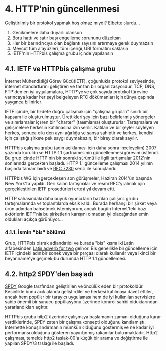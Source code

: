 # 4. HTTP'nin güncellenmesi

Geliştirilmiş bir protokol yapmak hoş olmaz mıydı? Elbette olurdu...

1. Gecikmelere daha duyarlı olansun
2. Boru hattı ve satır başı engelleme sorununu düzeltsın
3. Her bir barındırıcıya olan bağlantı sayısını artırmaya gerek duymazsın
4. Mevcut tüm arayüzleri, tüm içeriği, URI formatını saklasın
5. IETF'nin HTTPbis çalışma grubu içinde yapılansın

## 4.1. IETF ve HTTPbis çalışma grubu

İnternet Mühendisliği Görev Gücü(IETF), çoğunlukla protokol seviyesinde, internet standartlarını geliştiren ve tanıtan bir organizasyondur. TCP, DNS, FTP'den en iyi uygulamalara, HTTP'ye ve çok sayıda protokol türevine varıncaya kadar her şeyi belgeleyen RFC dökümanları için dünya çapında yaygınca bilinirler.
 
IETF içinde, bir hedefe doğru çalışmak için "çalışma grupları" sınırlı bir kapsam ile oluşturulmuştur.  Ürettikleri şey için bazı belirlenmiş yönergeler ve sınırlamalar içeren bir "charter" (tanımlama) oluştururlar. Tartışmalara ve gelişmelere herkesin katılmasına izin verilir.  Katılan ve bir şeyler söyleyen herkes, sonuca etkı den aynı ağırlığa ve şansa sahiptir ve herkes, kendisi için çalıştığı şirkete pek saygı duymaksızın, bir birey olarak sayılır.

HTTPbis çalışma grubu (adın açıklaması için daha sonra inceleyelim) 2007 yazında kuruldu ve HTTP 1.1 şartnamesinin güncellenmesi görevini üstlendi.  Bu grup içinde HTTP'nin bir sonraki sürümü ile ilgili tartışmalar 2012'nin sonlarında gerçekten başladı.  HTTP 1.1 güncelleme çalışması 2014 yılının başında tamamlandı ve [RFC 7230](https://tools.ietf.org/html/rfc7230) serisi ile sonuçlandı.

HTTPbis WG için gerçekleşen son görüşmeler, Haziran 2014'ün başında New York'ta yapıldı. Geri kalan tartışmalar ve resmi RFC'yi almak için gerçekleştirilen IETF prosedürleri ertesi yıl devam etti.

HTTP sahasındaki daha büyük oyuncuların bazıları çalışma grubu tartışmalarında ve toplantılarda eksik kaldı. Burada herhangi bir şirket veya ürün adından bahsetmek istemiyorum, ancak bugün Internet'teki bazı aktörlerin IETF'nin bu şirketlerin karışımı olmadan iyi olacağından emin oldukları açıkça görünüyor...

### 4.1.1. İsmin "bis" bölümü

Grup, HTTPbis olarak adlandırıldı ve burada "bis" kısmı iki Latin alfabesinden [Latin adverb for two](http://en.wiktionary.org/wiki/bis#Latin) geliyor. Bis genellikle bir güncelleme için IETF içindeki adın bir sonek veya bir parçası olarak kullanılır veya ikinci bir beyanname'ye geçmek;bu durumda HTTP 1.1 güncellemesi.

## 4.2. http2 SPDY'den başladı

[SPDY](http://en.wikipedia.org/wiki/SPDY) Google tarafından geliştirilen ve öncülük eden bir protokoldür. Kesinlikle bunu açık alanda geliştirdiler ve herkesi katılmaya davet ettiler, ancak hem popüler bir tarayıcı uygulaması hem de iyi kullanılan servislere sahip önemli bir sunucu popülasyonu üzerinde kontrol sahibi olduklarından yararlandıkları açıktır.

HTTPbis grubu http2 üzerinde çalışmaya başlamanın zamanı olduğuna karar verdiklerinde, SPDY zaten bir çalışma konsepti olduğunu kanıtlamıştı. İnternette konuşlandırmanın mümkün olduğunu göstermiş ve ne kadar iyi performansı olduğunu gösteren yayınlanmış rakamlar bulunmaktadır.  Http2 çalışması, temelde http2 taslak-00'a küçük bir arama ve değiştirme ile yapılan SPDY/3 taslağı ile başladı.